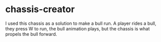 # chassis-creator
I used this chassis as a solution to make a bull run.
A player rides a bull, they press W to run, the bull animation plays, but the chassis is what propels the bull forward.
